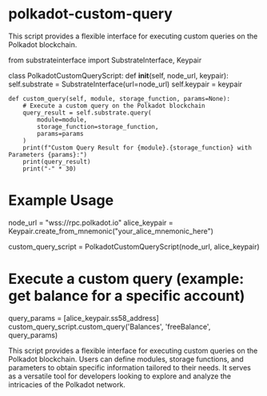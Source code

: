 # polkadot-custom-query 
This script provides a flexible interface for executing custom queries on the Polkadot blockchain.

from substrateinterface import SubstrateInterface, Keypair

class PolkadotCustomQueryScript:
    def __init__(self, node_url, keypair):
        self.substrate = SubstrateInterface(url=node_url)
        self.keypair = keypair

    def custom_query(self, module, storage_function, params=None):
        # Execute a custom query on the Polkadot blockchain
        query_result = self.substrate.query(
            module=module,
            storage_function=storage_function,
            params=params
        )
        print(f"Custom Query Result for {module}.{storage_function} with Parameters {params}:")
        print(query_result)
        print("-" * 30)

# Example Usage
node_url = "wss://rpc.polkadot.io"
alice_keypair = Keypair.create_from_mnemonic("your_alice_mnemonic_here")

custom_query_script = PolkadotCustomQueryScript(node_url, alice_keypair)

# Execute a custom query (example: get balance for a specific account)
query_params = [alice_keypair.ss58_address]
custom_query_script.custom_query('Balances', 'freeBalance', query_params)


This script provides a flexible interface for executing custom queries on the Polkadot blockchain. Users can define modules, storage functions, and parameters to obtain specific information tailored to their needs. It serves as a versatile tool for developers looking to explore and analyze the intricacies of the Polkadot network.
